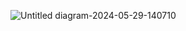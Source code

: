 ![Untitled diagram-2024-05-29-140710](https://github.com/kimpgithub/MLKit_TextRecog/assets/114399262/aab12d53-8f31-4eed-b7d4-ce9d0a307f53)
